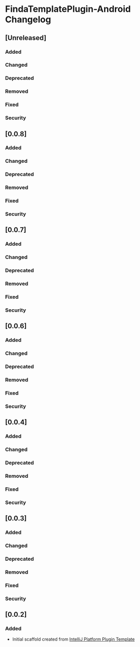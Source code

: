 <!-- Keep a Changelog guide -> https://keepachangelog.com -->

# FindaTemplatePlugin-Android Changelog

## [Unreleased]
### Added

### Changed

### Deprecated

### Removed

### Fixed

### Security
## [0.0.8]
### Added

### Changed

### Deprecated

### Removed

### Fixed

### Security
## [0.0.7]
### Added

### Changed

### Deprecated

### Removed

### Fixed

### Security
## [0.0.6]
### Added

### Changed

### Deprecated

### Removed

### Fixed

### Security
## [0.0.4]
### Added

### Changed

### Deprecated

### Removed

### Fixed

### Security
## [0.0.3]
### Added

### Changed

### Deprecated

### Removed

### Fixed

### Security
## [0.0.2]
### Added
- Initial scaffold created from [IntelliJ Platform Plugin Template](https://github.com/JetBrains/intellij-platform-plugin-template)
